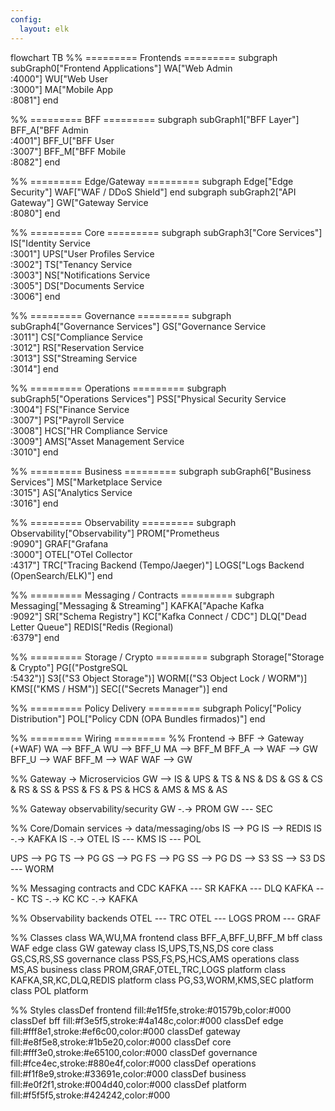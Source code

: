```yaml
---
config:
  layout: elk
---
```

flowchart TB
 %% ========= Frontends =========
 subgraph subGraph0["Frontend Applications"]
    WA["Web Admin<br>:4000"]
    WU["Web User<br>:3000"]
    MA["Mobile App<br>:8081"]
 end

 %% ========= BFF =========
 subgraph subGraph1["BFF Layer"]
    BFF_A["BFF Admin<br>:4001"]
    BFF_U["BFF User<br>:3007"]
    BFF_M["BFF Mobile<br>:8082"]
 end

 %% ========= Edge/Gateway =========
 subgraph Edge["Edge Security"]
    WAF["WAF / DDoS Shield"]
 end
 subgraph subGraph2["API Gateway"]
    GW["Gateway Service<br>:8080"]
 end

 %% ========= Core =========
 subgraph subGraph3["Core Services"]
    IS["Identity Service<br>:3001"]
    UPS["User Profiles Service<br>:3002"]
    TS["Tenancy Service<br>:3003"]
    NS["Notifications Service<br>:3005"]
    DS["Documents Service<br>:3006"]
 end

 %% ========= Governance =========
 subgraph subGraph4["Governance Services"]
    GS["Governance Service<br>:3011"]
    CS["Compliance Service<br>:3012"]
    RS["Reservation Service<br>:3013"]
    SS["Streaming Service<br>:3014"]
 end

 %% ========= Operations =========
 subgraph subGraph5["Operations Services"]
    PSS["Physical Security Service<br>:3004"]
    FS["Finance Service<br>:3007"]
    PS["Payroll Service<br>:3008"]
    HCS["HR Compliance Service<br>:3009"]
    AMS["Asset Management Service<br>:3010"]
 end

 %% ========= Business =========
 subgraph subGraph6["Business Services"]
    MS["Marketplace Service<br>:3015"]
    AS["Analytics Service<br>:3016"]
 end

 %% ========= Observability =========
 subgraph Observability["Observability"]
    PROM["Prometheus<br>:9090"]
    GRAF["Grafana<br>:3000"]
    OTEL["OTel Collector<br>:4317"]
    TRC["Tracing Backend (Tempo/Jaeger)"]
    LOGS["Logs Backend (OpenSearch/ELK)"]
 end

 %% ========= Messaging / Contracts =========
 subgraph Messaging["Messaging & Streaming"]
    KAFKA["Apache Kafka<br>:9092"]
    SR["Schema Registry"]
    KC["Kafka Connect / CDC"]
    DLQ["Dead Letter Queue"]
    REDIS["Redis (Regional)<br>:6379"]
 end

 %% ========= Storage / Crypto =========
 subgraph Storage["Storage & Crypto"]
    PG[("PostgreSQL<br>:5432")]
    S3[("S3 Object Storage")]
    WORM[("S3 Object Lock / WORM")]
    KMS[("KMS / HSM")]
    SEC[("Secrets Manager")]
 end

 %% ========= Policy Delivery =========
 subgraph Policy["Policy Distribution"]
    POL["Policy CDN (OPA Bundles firmados)"]
 end

 %% ========= Wiring =========
 %% Frontend → BFF → Gateway (+WAF)
 WA --> BFF_A
 WU --> BFF_U
 MA --> BFF_M
 BFF_A --> WAF --> GW
 BFF_U --> WAF
 BFF_M --> WAF
 WAF --> GW

 %% Gateway → Microservicios
 GW --> IS & UPS & TS & NS & DS & GS & CS & RS & SS & PSS & FS & PS & HCS & AMS & MS & AS

 %% Gateway observability/security
 GW -.-> PROM
 GW --- SEC

 %% Core/Domain services → data/messaging/obs
 IS --> PG
 IS --> REDIS
 IS -.-> KAFKA
 IS -.-> OTEL
 IS --- KMS
 IS --- POL

 UPS --> PG
 TS --> PG
 GS --> PG
 FS --> PG
 SS --> PG
 DS --> S3
 SS --> S3
 DS --- WORM

 %% Messaging contracts and CDC
 KAFKA --- SR
 KAFKA --- DLQ
 KAFKA --- KC
 TS -.-> KC
 KC -.-> KAFKA

 %% Observability backends
 OTEL --- TRC
 OTEL --- LOGS
 PROM --- GRAF

 %% Classes
 class WA,WU,MA frontend
 class BFF_A,BFF_U,BFF_M bff
 class WAF edge
 class GW gateway
 class IS,UPS,TS,NS,DS core
 class GS,CS,RS,SS governance
 class PSS,FS,PS,HCS,AMS operations
 class MS,AS business
 class PROM,GRAF,OTEL,TRC,LOGS platform
 class KAFKA,SR,KC,DLQ,REDIS platform
 class PG,S3,WORM,KMS,SEC platform
 class POL platform

 %% Styles
 classDef frontend fill:#e1f5fe,stroke:#01579b,color:#000
 classDef bff fill:#f3e5f5,stroke:#4a148c,color:#000
 classDef edge fill:#fff8e1,stroke:#ef6c00,color:#000
 classDef gateway fill:#e8f5e8,stroke:#1b5e20,color:#000
 classDef core fill:#fff3e0,stroke:#e65100,color:#000
 classDef governance fill:#fce4ec,stroke:#880e4f,color:#000
 classDef operations fill:#f1f8e9,stroke:#33691e,color:#000
 classDef business fill:#e0f2f1,stroke:#004d40,color:#000
 classDef platform fill:#f5f5f5,stroke:#424242,color:#000


